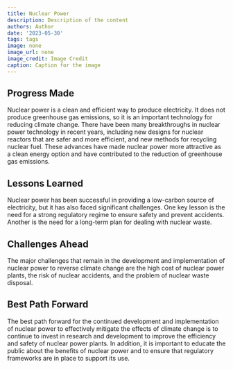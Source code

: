```yaml
---
title: Nuclear Power
description: Description of the content
authors: Author
date: '2023-05-30'
tags: tags
image: none
image_url: none
image_credit: Image Credit
caption: Caption for the image
---
```


## Progress Made

Nuclear power is a clean and efficient way to produce electricity. It does not produce greenhouse gas emissions, so it is an important technology for reducing climate change. There have been many breakthroughs in nuclear power technology in recent years, including new designs for nuclear reactors that are safer and more efficient, and new methods for recycling nuclear fuel. These advances have made nuclear power more attractive as a clean energy option and have contributed to the reduction of greenhouse gas emissions.

## Lessons Learned

Nuclear power has been successful in providing a low-carbon source of electricity, but it has also faced significant challenges. One key lesson is the need for a strong regulatory regime to ensure safety and prevent accidents. Another is the need for a long-term plan for dealing with nuclear waste.

## Challenges Ahead

The major challenges that remain in the development and implementation of nuclear power to reverse climate change are the high cost of nuclear power plants, the risk of nuclear accidents, and the problem of nuclear waste disposal.

## Best Path Forward

The best path forward for the continued development and implementation of nuclear power to effectively mitigate the effects of climate change is to continue to invest in research and development to improve the efficiency and safety of nuclear power plants. In addition, it is important to educate the public about the benefits of nuclear power and to ensure that regulatory frameworks are in place to support its use.
